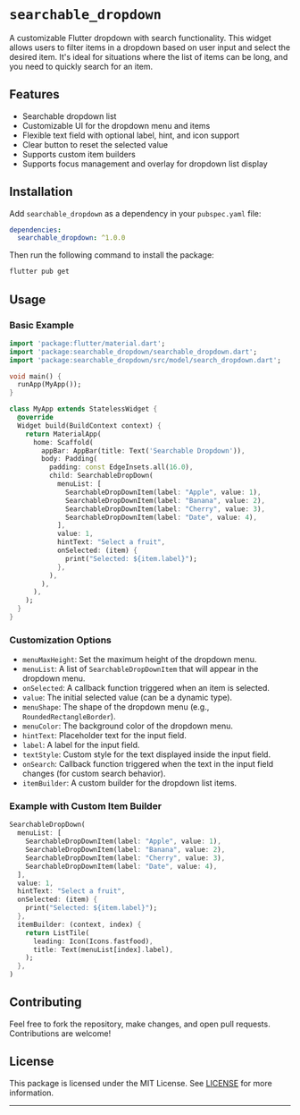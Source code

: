 # `searchable_dropdown`

A customizable Flutter dropdown with search functionality. This widget allows users to filter items in a dropdown based on user input and select the desired item. It's ideal for situations where the list of items can be long, and you need to quickly search for an item.

## Features

- Searchable dropdown list
- Customizable UI for the dropdown menu and items
- Flexible text field with optional label, hint, and icon support
- Clear button to reset the selected value
- Supports custom item builders
- Supports focus management and overlay for dropdown list display

## Installation

Add `searchable_dropdown` as a dependency in your `pubspec.yaml` file:

```yaml
dependencies:
  searchable_dropdown: ^1.0.0
```

Then run the following command to install the package:

```bash
flutter pub get
```

## Usage

### Basic Example

```dart
import 'package:flutter/material.dart';
import 'package:searchable_dropdown/searchable_dropdown.dart';
import 'package:searchable_dropdown/src/model/search_dropdown.dart';

void main() {
  runApp(MyApp());
}

class MyApp extends StatelessWidget {
  @override
  Widget build(BuildContext context) {
    return MaterialApp(
      home: Scaffold(
        appBar: AppBar(title: Text('Searchable Dropdown')),
        body: Padding(
          padding: const EdgeInsets.all(16.0),
          child: SearchableDropDown(
            menuList: [
              SearchableDropDownItem(label: "Apple", value: 1),
              SearchableDropDownItem(label: "Banana", value: 2),
              SearchableDropDownItem(label: "Cherry", value: 3),
              SearchableDropDownItem(label: "Date", value: 4),
            ],
            value: 1,
            hintText: "Select a fruit",
            onSelected: (item) {
              print("Selected: ${item.label}");
            },
          ),
        ),
      ),
    );
  }
}
```

### Customization Options

- `menuMaxHeight`: Set the maximum height of the dropdown menu.
- `menuList`: A list of `SearchableDropDownItem` that will appear in the dropdown menu.
- `onSelected`: A callback function triggered when an item is selected.
- `value`: The initial selected value (can be a dynamic type).
- `menuShape`: The shape of the dropdown menu (e.g., `RoundedRectangleBorder`).
- `menuColor`: The background color of the dropdown menu.
- `hintText`: Placeholder text for the input field.
- `label`: A label for the input field.
- `textStyle`: Custom style for the text displayed inside the input field.
- `onSearch`: Callback function triggered when the text in the input field changes (for custom search behavior).
- `itemBuilder`: A custom builder for the dropdown list items.

### Example with Custom Item Builder

```dart
SearchableDropDown(
  menuList: [
    SearchableDropDownItem(label: "Apple", value: 1),
    SearchableDropDownItem(label: "Banana", value: 2),
    SearchableDropDownItem(label: "Cherry", value: 3),
    SearchableDropDownItem(label: "Date", value: 4),
  ],
  value: 1,
  hintText: "Select a fruit",
  onSelected: (item) {
    print("Selected: ${item.label}");
  },
  itemBuilder: (context, index) {
    return ListTile(
      leading: Icon(Icons.fastfood),
      title: Text(menuList[index].label),
    );
  },
)
```

## Contributing

Feel free to fork the repository, make changes, and open pull requests. Contributions are welcome!

## License

This package is licensed under the MIT License. See [LICENSE](LICENSE) for more information.

---

